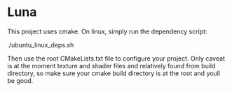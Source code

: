 # Luna
This project uses cmake. On linux, simply run the dependency script:

./ubuntu_linux_deps.sh

Then use the root CMakeLists.txt file to configure your project.
Only caveat is at the moment texture and shader files and relatively found from build directory, so make sure your cmake build directory is at the root and youll be good. 
